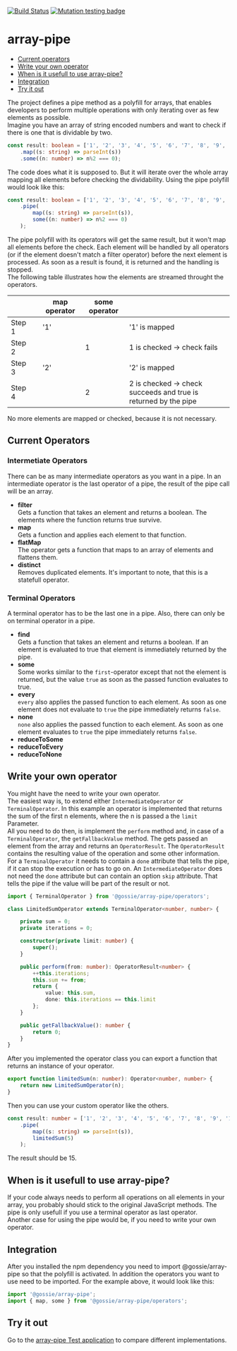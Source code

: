 [![Build Status](https://github.com/gossie/array-pipe/workflows/ci/badge.svg)](https://github.com/gossie/array-pipe/actions?query=workflow%3Aci+branch%3Amaster)
[![Mutation testing badge](https://img.shields.io/endpoint?style=flat&url=https%3A%2F%2Fbadge-api.stryker-mutator.io%2Fgithub.com%2Fgossie%2Farray-pipe%2Fmaster)](https://stryker-mutator.github.io)


# array-pipe

* [Current operators](#currentoperator)
* [Write your own operator](#customoperator)
* [When is it usefull to use array-pipe?](#usecases)
* [Integration](#integration)
* [Try it out](#testout)

The project defines a pipe method as a polyfill for arrays, that enables developers to perform multiple operations with only iterating over as few elements as possible.<br />
Imagine you have an array of string encoded numbers and want to check if there is one that is dividable by two.
```typescript
const result: boolean = ['1', '2', '3', '4', '5', '6', '7', '8', '9', '10']
    .map((s: string) => parseInt(s))
    .some((n: number) => n%2 === 0);
```
The code does what it is supposed to. But it will iterate over the whole array mapping all elements before checking the dividability.
Using the pipe polyfill would look like this:
```typescript
const result: boolean = ['1', '2', '3', '4', '5', '6', '7', '8', '9', '10']
    .pipe(
        map((s: string) => parseInt(s)),
        some((n: number) => n%2 === 0)
    );
```
The pipe polyfill with its operators will get the same result, but it won't map all elements before the check. Each element will be handled by all operators (or if the element doesn't match a filter operator) before the next element is processed. As soon as a result is found, it is returned and the handling is stopped.<br />
The following table illustrates how the elements are streamed throught the operators.

|      | |map operator|some operator|                                                               |
|------|-|------------|-------------|---------------------------------------------------------------|
|Step 1| |         '1'|             |'1' is mapped                                                  |
|Step 2| |            |            1|1 is checked -> check fails                                    |
|Step 3| |         '2'|             |'2' is mapped                                                  |
|Step 4| |            |            2|2 is checked -> check succeeds and true is returned by the pipe|

No more elements are mapped or checked, because it is not necessary.

<a name="currentoperator"></a>
## Current Operators

### Intermetiate Operators

There can be as many intermediate operators as you want in a pipe. In an intermediate operator is the last operator of a pipe, the result of the pipe call will be an array.

* __filter__<br />
Gets a function that takes an element and returns a boolean. The elements where the function returns true survive.
* __map__<br />
Gets a function and applies each element to that function.
* __flatMap__<br />
The operator gets a function that maps to an array of elements and flattens them.
* __distinct__<br />
Removes duplicated elements. It's important to note, that this is a statefull operator.

### Terminal Operators

A terminal operator has to be the last one in a pipe. Also, there can only be on terminal operator in a pipe.

* __find__<br />
Gets a function that takes an element and returns a boolean. If an element is evaluated to true that element is immediately returned by the pipe.
* __some__<br />
Some works similar to the `first`-operator except that not the element is returned, but the value `true` as soon as the passed function evaluates to true.
* __every__<br />
`every` also applies the passed function to each element. As soon as one element does not evaluate to `true` the pipe immediately returns `false`. 
* __none__<br />
`none` also applies the passed function to each element. As soon as one element evaluates to `true` the pipe immediately returns `false`. 
* __reduceToSome__<br />
* __reduceToEvery__<br />
* __reduceToNone__<br />

<a name="customoperator"></a>
## Write your own operator

You might have the need to write your own operator.<br />
The easiest way is, to extend either `IntermediateOperator` or `TerminalOperator`. In this example an operator is implemented that returns the sum of the first n elements, where the n is passed a the `limit` Parameter.<br />
All you need to do then, is implement the `perform` method and, in case of a `TerminalOperator`, the `getFallbackValue` method. The gets passed an element from the array and returns an `OperatorResult`. The `OperatorResult` contains the resulting value of the operation and some other information. For a `TerminalOperator` it needs to contain a `done` attribute that tells the pipe, if it can stop the execution or has to go on. An `IntermediateOperator` does not need the `done` attribute but can contain an option `skip` attribute. That tells the pipe if the value will be part of the result or not.
```typescript
import { TerminalOperator } from '@gossie/array-pipe/operators';

class LimitedSumOperator extends TerminalOperator<number, number> {

    private sum = 0;
    private iterations = 0;

    constructor(private limit: number) {
        super();
    }

    public perform(from: number): OperatorResult<number> {
        ++this.iterations;
        this.sum += from;
        return {
            value: this.sum,
            done: this.iterations == this.limit
        };
    }

    public getFallbackValue(): number {
        return 0;
    }
}
```
After you implemented the operator class you can export a function that returns an instance of your operator.
```typescript
export function limitedSum(n: number): Operator<number, number> {
    return new LimitedSumOperator(n);
}
```
Then you can use your custom operator like the others.
```typescript
const result: number = ['1', '2', '3', '4', '5', '6', '7', '8', '9', '10']
    .pipe(
        map((s: string) => parseInt(s)),
        limitedSum(5)
    );
```
The result should be 15.

<a name="usecases"></a>
## When is it usefull to use array-pipe?

If your code always needs to perform all operations on all elements in your array, you probably should stick to the original JavaScript methods. The pipe is only usefull if you use a terminal operator as last operator.<br />
Another case for using the pipe would be, if you need to write your own operator.

<a name="integration"></a>
## Integration

After you installed the npm dependency you need to import @gossie/array-pipe so that the polyfill is activated. In addition the operators you want to use need to be imported. For the example above, it would look like this:
```typescript
import '@gossie/array-pipe';
import { map, some } from '@gossie/array-pipe/operators';
```

<a name="testout"></a>
## Try it out

Go to the [array-pipe Test application](https://gossie.github.io/array-pipe-test-app) to compare different implementations.
